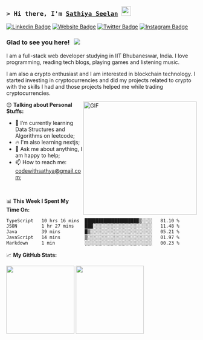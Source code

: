 

### <samp>&gt; Hi there, I'm <a href="https://codewithsathya.com" target="_blank">Sathiya Seelan</a> <img src="https://media.giphy.com/media/hvRJCLFzcasrR4ia7z/giphy.gif" width="25"></samp>

[![Linkedin Badge](https://img.shields.io/badge/-LinkedIn-0e76a8?style=flat-square&logo=Linkedin&logoColor=white)](https://linkedin.com/in/myselfsathya)
[![Website Badge](https://img.shields.io/badge/Website-3b5998?style=flat-square&logo=safari&logoColor=white)](https://codewithsathya.com)
[![Twitter Badge](https://img.shields.io/badge/-Twitter-00acee?style=flat-square&logo=Twitter&logoColor=white)](https://twitter.com/codewithsathiya)
[![Instagram Badge](https://img.shields.io/badge/-Instagram-e4405f?style=flat-square&logo=Instagram&logoColor=white)](https://instagram.com/myself_sathya/)

### Glad to see you here! &nbsp; ![](https://visitor-badge.glitch.me/badge?page_id=codewithsathya.codewithsathya)

I am a full-stack web developer studying in IIT Bhubaneswar, India. I love programming, reading tech blogs, playing games and listening music.

I am also a crypto enthusiast and I am interested in blockchain technology. I started investing in cryptocurrencies and did my projects related to crypto with the skills I had and those projects helped me while trading cryptocurrencies.

<img align="right" alt="GIF" src="https://github.com/abhisheknaiidu/abhisheknaiidu/blob/master/code.gif?raw=true" width="300" height="auto" />

😊 **Talking about Personal Stuffs:**

- 🚀 I’m currently learning Data Structures and Algorithms on leetcode;
- 🔥 I'm also learning nextjs;
- 💬 Ask me about anything, I am happy to help;
- 📫 How to reach me: codewithsathya@gmail.com;

</br>

📊 **This Week I Spent My Time On:**

<!--START_SECTION:waka-->

```txt
TypeScript   10 hrs 16 mins  ████████████████████▒░░░░   81.10 %
JSON         1 hr 27 mins    ███░░░░░░░░░░░░░░░░░░░░░░   11.48 %
Java         39 mins         █▒░░░░░░░░░░░░░░░░░░░░░░░   05.21 %
JavaScript   14 mins         ▒░░░░░░░░░░░░░░░░░░░░░░░░   01.97 %
Markdown     1 min           ░░░░░░░░░░░░░░░░░░░░░░░░░   00.23 %
```

<!--END_SECTION:waka-->

📈 **My GitHub Stats:**

<p>
  <img height="180em" src="https://github-readme-stats.vercel.app/api?username=codewithsathya&show_icons=true&hide_border=true&&count_private=true&include_all_commits=true" />
  <img height="180em" src="https://github-readme-stats.vercel.app/api/top-langs/?username=codewithsathya&exclude_repo=KNN-Image-Classification&show_icons=true&hide_border=true&layout=compact&langs_count=8"/>
</p>

<!--
**codewithsathya/codewithsathya** is a ✨ _special_ ✨ repository because its `README.md` (this file) appears on your GitHub profile.

Here are some ideas to get you started:

- 🔭 I’m currently working on ...
- 🌱 I’m currently learning ...
- 👯 I’m looking to collaborate on ...
- 🤔 I’m looking for help with ...
- 💬 Ask me about ...
- 📫 How to reach me: ...
- 😄 Pronouns: ...
- ⚡ Fun fact: ...
-->
